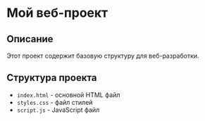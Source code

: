 # Мой веб-проект

## Описание
Этот проект содержит базовую структуру для веб-разработки.

## Структура проекта
- `index.html` - основной HTML файл
- `styles.css` - файл стилей
- `script.js` - JavaScript файл 